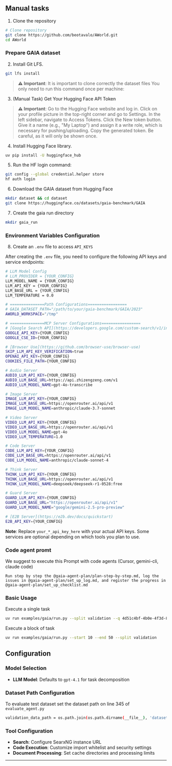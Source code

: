 ## Manual tasks

1. Clone the repository

```bash
# Clone repository
git clone https://github.com/beotavalo/AWorld.git
cd AWorld
```


### Prepare GAIA dataset
2. Install Git LFS. 
```bash
git lfs install
```
> **⚠️ Important**: 
> It is important to clone correctly the dataset files 
> You only need to run this command once per machine:
3. (Manual Task) Get Your Hugging Face API Token

> **⚠️ Important**: 
> Go to the Hugging Face website and log in.
> Click on your profile picture in the top-right corner and go to Settings.
> In the left sidebar, navigate to Access Tokens.
> Click the New token button. Give it a name (e.g., "My Laptop") and assign it a write role, which is necessary for pushing/uploading.
> Copy the generated token. Be careful, as it will only be shown once.

4. Install Hugging Face library.

```bash
uv pip install -U huggingface_hub
```

5. Run the HF login command: 

```bash
git config --global credential.helper store
hf auth login
```

6. Download the GAIA dataset from Hugging Face


```bash
mkdir dataset && cd dataset
git clone https://huggingface.co/datasets/gaia-benchmark/GAIA
```

7. Create the gaia run directory

```bash
mkdir gaia_run
```

### Environment Variables Configuration
8. Create an `.env` file to access `API_KEYS`

After creating the `.env` file, you need to configure the following API keys and service endpoints:

```bash
# LLM Model Config
# LLM_PROVIDER = {YOUR_CONFIG}
LLM_MODEL_NAME = {YOUR_CONFIG}
LLM_API_KEY = {YOUR_CONFIG}
LLM_BASE_URL = {YOUR_CONFIG}
LLM_TEMPERATURE = 0.0

# ===============Path Configurations=================
# GAIA_DATASET_PATH="/path/to/your/gaia-benchmark/GAIA/2023"
AWORLD_WORKSPACE="/tmp"

# ===============MCP Server Configurations=================
# [Google Search API](https://developers.google.com/custom-search/v1/introduction)
GOOGLE_API_KEY={YOUR_CONFIG}
GOOGLE_CSE_ID={YOUR_CONFIG}

# [Browser Use](https://github.com/browser-use/browser-use)
SKIP_LLM_API_KEY_VERIFICATION=true
OPENAI_API_KEY={YOUR_CONFIG}
COOKIES_FILE_PATH={YOUR_CONFIG}

# Audio Server
AUDIO_LLM_API_KEY={YOUR_CONFIG}
AUDIO_LLM_BASE_URL=https://api.zhizengzeng.com/v1
AUDIO_LLM_MODEL_NAME=gpt-4o-transcribe

# Image Server
IMAGE_LLM_API_KEY={YOUR_CONFIG}
IMAGE_LLM_BASE_URL=https://openrouter.ai/api/v1
IMAGE_LLM_MODEL_NAME=anthropic/claude-3.7-sonnet

# Video Server
VIDEO_LLM_API_KEY={YOUR_CONFIG}
VIDEO_LLM_BASE_URL=https://openrouter.ai/api/v1
VIDEO_LLM_MODEL_NAME=gpt-4o
VIDEO_LLM_TEMPERATURE=1.0

# Code Server
CODE_LLM_API_KEY={YOUR_CONFIG}
CODE_LLM_BASE_URL=https://openrouter.ai/api/v1
CODE_LLM_MODEL_NAME=anthropic/claude-sonnet-4

# Think Server
THINK_LLM_API_KEY={YOUR_CONFIG}
THINK_LLM_BASE_URL=https://openrouter.ai/api/v1
THINK_LLM_MODEL_NAME=deepseek/deepseek-r1-0528:free

# Guard Server
GUARD_LLM_API_KEY={YOUR_CONFIG}
GUARD_LLM_BASE_URL="https://openrouter.ai/api/v1"
GUARD_LLM_MODEL_NAME="google/gemini-2.5-pro-preview"

# [E2B Server](https://e2b.dev/docs/quickstart)
E2B_API_KEY={YOUR_CONFIG}
```

**Note**: Replace `your_*_api_key_here` with your actual API keys. Some services are optional depending on which tools you plan to use.

### Code agent promt

We suggest to execute this Prompt with code agents (Cursor, gemini-cli, claude code)

```
Run step by step the @gaia-agent-plan/plan-step-by-step.md, log the issues in @gaia-agent-plan/set_up_log.md, and register the progress in @gaia-agent-plan/set_up_checklist.md
```

### Basic Usage
Execute a single task

```bash
uv run examples/gaia/run.py --split validation --q 4d51c4bf-4b0e-4f3d-897b-3f6687a7d9f2
```

Execute a block of task

```bash
uv run examples/gaia/run.py --start 10 --end 50 --split validation
```

## Configuration

### Model Selection

- **LLM Model**: Defaults to `gpt-4.1` for task decomposition


### Dataset Path Configuration

To evaluate test dataset set the dataset path on line 345 of `evaluate_agent.py`
```bash
validation_data_path = os.path.join(os.path.dirname(__file__), 'dataset/GAIA/2023/test/metadata.jsonl')
```

### Tool Configuration

- **Search**: Configure SearxNG instance URL
- **Code Execution**: Customize import whitelist and security settings
- **Document Processing**: Set cache directories and processing limits

---
